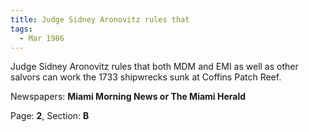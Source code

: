 ```yaml
---  
title: Judge Sidney Aronovitz rules that  
tags:  
  - Mar 1986  
---  
```

  
Judge Sidney Aronovitz rules that both MDM and EMI as well as other salvors can work the 1733 shipwrecks sunk at Coffins Patch Reef.  
  
Newspapers: **Miami Morning News or The Miami Herald**  
  
Page: **2**, Section: **B** 
